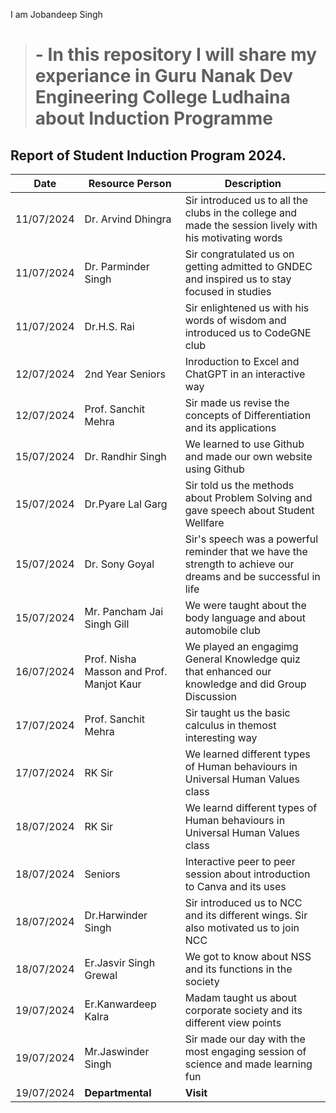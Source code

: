 I am Jobandeep Singh 
> # - **In this repository I will share my experiance in Guru Nanak Dev Engineering College Ludhaina about Induction Programme**
## Report of Student Induction Program 2024. 

| Date | Resource Person | Description |
| ---- | --------------- | ----------- |
| 11/07/2024 | Dr. Arvind Dhingra | Sir introduced us to all the clubs in the college and made the session lively with his motivating words |
| 11/07/2024 | Dr. Parminder Singh | Sir congratulated us on getting admitted to GNDEC and inspired us to stay focused in studies |
| 11/07/2024 | Dr.H.S. Rai | Sir enlightened us with his words of wisdom and introduced us to CodeGNE club |
| 12/07/2024 | 2nd Year Seniors | Inroduction to Excel and ChatGPT in an interactive way |
| 12/07/2024 | Prof. Sanchit Mehra| Sir made us revise the concepts of Differentiation and its applications |
| 15/07/2024 | Dr. Randhir Singh | We learned to use Github and made our own website using Github |
| 15/07/2024 | Dr.Pyare Lal Garg | Sir told us the methods about Problem Solving and gave speech about Student Wellfare |
| 15/07/2024 | Dr. Sony Goyal | Sir's speech was a powerful reminder that we have the strength to achieve our dreams and be successful in life |
| 15/07/2024 | Mr. Pancham Jai Singh Gill | We were taught about the body language and about automobile club |
|  16/07/2024 | Prof. Nisha Masson and Prof. Manjot Kaur | We played an engagimg General Knowledge quiz that enhanced our knowledge and did Group Discussion |
|17/07/2024 | Prof. Sanchit Mehra | Sir taught us the basic calculus in themost interesting way  |
|17/07/2024 | RK Sir | We learned different types of Human behaviours in Universal Human Values class |
|18/07/2024 | RK Sir | We learnd different types of Human behaviours in  Universal Human Values class |
|18/07/2024| Seniors | Interactive peer to peer session about introduction to Canva and its uses |
|18/07/2024| Dr.Harwinder Singh | Sir introduced us to NCC and its different wings. Sir also motivated us to join NCC |
|18/07/2024| Er.Jasvir Singh Grewal | We got to know about NSS and its functions in the society |
|19/07/2024|Er.Kanwardeep Kalra| Madam taught us about corporate society and its different view points |
|19/07/2024| Mr.Jaswinder Singh | Sir made our day with the most engaging session of science and made learning fun |
|19/07/2024| **Departmental** | **Visit** |
